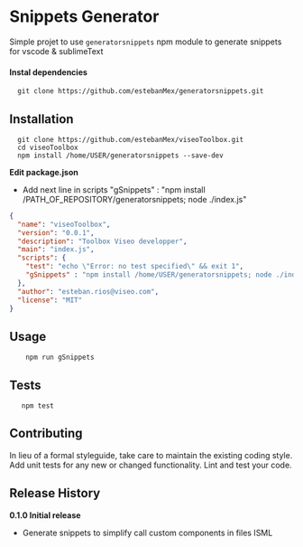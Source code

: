 Snippets Generator
=========

Simple projet to use `generatorsnippets` npm module to generate snippets for vscode & sublimeText


#### Instal dependencies
```shell
  git clone https://github.com/estebanMex/generatorsnippets.git
```

## Installation
```shell
  git clone https://github.com/estebanMex/viseoToolbox.git
  cd viseoToolbox
  npm install /home/USER/generatorsnippets --save-dev
```

**Edit package.json**
- Add next line in scripts
"gSnippets" : "npm install /PATH_OF_REPOSITORY/generatorsnippets; node ./index.js"

```json
{
  "name": "viseoToolbox",
  "version": "0.0.1",
  "description": "Toolbox Viseo developper",
  "main": "index.js",
  "scripts": {
    "test": "echo \"Error: no test specified\" && exit 1",
    "gSnippets" : "npm install /home/USER/generatorsnippets; node ./index.js"
  },
  "author": "esteban.rios@viseo.com",
  "license": "MIT"
}

```

## Usage

```shell
    npm run gSnippets
```

## Tests

```shell
   npm test
```

## Contributing

In lieu of a formal styleguide, take care to maintain the existing coding style.
Add unit tests for any new or changed functionality. Lint and test your code.

## Release History

**0.1.0 Initial release**
- Generate snippets to simplify call custom components in files ISML